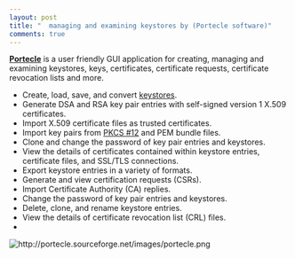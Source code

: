 ```yaml
---
layout: post
title: "  managing and examining keystores by (Portecle software)"
comments: true
---
```

<p><a href="http://portecle.sourceforge.net/"><strong>Portecle</strong></a> is a user friendly GUI application for creating, managing and examining keystores, keys, certificates, certificate requests, certificate revocation lists and more.</p>
<ul>
<li>Create, load, save, and convert <a href="http://portecle.sourceforge.net/create-keystore.html">keystores</a>.</li>
<li>Generate DSA and RSA key pair entries with self-signed version 1 X.509 certificates.</li>
<li>Import X.509 certificate files as trusted certificates.</li>
<li>Import key pairs from <a href="http://www.rsasecurity.com/rsalabs/node.asp?id=2138">PKCS #12</a> and PEM bundle files.</li>
<li>Clone and change the password of key pair entries and keystores.</li>
<li>View the details of certificates contained within keystore entries, certificate files, and SSL/TLS connections.</li>
<li>Export keystore entries in a variety of formats.</li>
<li>Generate and view certification requests (CSRs).</li>
<li>Import Certificate Authority (CA) replies.</li>
<li>Change the password of key pair entries and keystores.</li>
<li>Delete, clone, and rename keystore entries.</li>
<li>View the details of certificate revocation list (CRL) files.</li>
<li></li>
</ul>
<p><img class="decoded" style="display: block; margin-left: auto; margin-right: auto;" src="http://portecle.sourceforge.net/images/portecle.png" alt="http://portecle.sourceforge.net/images/portecle.png" /></p>
<p><img style="display: block; margin-left: auto; margin-right: auto;" src="image.axd?picture=/2014/06/splash.png&amp;r=0.3076970464335772" alt="" /></p>
